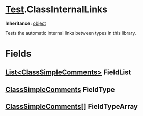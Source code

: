 # [Test](TableOfContents.Test.md).ClassInternalLinks

**Inheritance:** [object](https://docs.microsoft.com/en-us/dotnet/api/system.object)  

Tests the automatic internal links between types in this library.  

# Fields

## [List&lt;ClassSimpleComments&gt;](https://docs.microsoft.com/en-us/dotnet/api/system.collections.generic.list-1) FieldList

## [ClassSimpleComments](Test.ClassSimpleComments.md) FieldType

## [ClassSimpleComments[]](Test.ClassSimpleComments.md) FieldTypeArray

